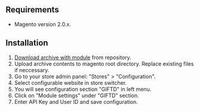 Requirements
------------
* Magento version 2.0.x.

Installation
------------

1. [Download archive with module](https://github.com/Giftd/giftd-opencart/) from repository.
2. Upload archive contents to magento root directory. Replace existing files if neccessary.
3. Go to your store admin panel: "Stores" > "Configuration".
4. Select configurable website in store switcher.
5. You will see configuration section "GIFTD" in left menu. 
6. Click on "Module settings" under "GIFTD" section.
7. Enter API Key and User ID and save configuration.